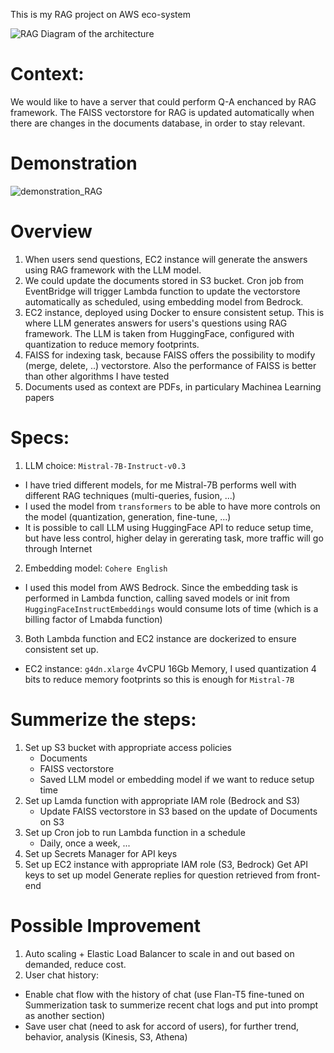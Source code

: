 This is my RAG project on AWS eco-system

![RAG](https://github.com/user-attachments/assets/43a014c9-0e55-4726-b4cb-d77d9400d6a1)
Diagram of the architecture

# Context:
We would like to have a server that could perform Q-A enchanced by RAG framework. The FAISS vectorstore for RAG is updated automatically when there are changes in the documents database, in order to stay relevant.

# Demonstration

![demonstration_RAG](https://github.com/user-attachments/assets/1d5b5f20-a17d-4fbb-99c4-eb6dfbe10b9b)

# Overview
1. When users send questions, EC2 instance will generate the answers using RAG framework with the LLM model.
2. We could update the documents stored in S3 bucket. Cron job from EventBridge will trigger Lambda function to update the vectorstore automatically as scheduled, using embedding model from Bedrock.
3. EC2 instance, deployed using Docker to ensure consistent setup. This is where LLM generates answers for users's questions using RAG framework. The LLM is taken from HuggingFace, configured with quantization to reduce memory footprints.
4. FAISS for indexing task, because FAISS offers the possibility to modify (merge, delete, ..) vectorstore. Also the performance of FAISS is better than other algorithms I have tested
5. Documents used as context are PDFs, in particulary Machinea Learning papers 

# Specs:
1. LLM choice: `Mistral-7B-Instruct-v0.3`
  - I have tried different models, for me Mistral-7B performs well with different RAG techniques (multi-queries, fusion, ...)
  - I used the model from `transformers` to be able to have more controls on the model (quantization, generation, fine-tune, ...)
  - It is possible to call LLM using HuggingFace API to reduce setup time, but have less control, higher delay in gererating task, more traffic will go through Internet
2. Embedding model: `Cohere English`
  - I used this model from AWS Bedrock. Since the embedding task is performed in Lambda function, calling saved models or init from `HuggingFaceInstructEmbeddings` would consume lots of time (which is a billing factor of Lmabda function)
3. Both Lambda function and EC2 instance are dockerized to ensure consistent set up.
 - EC2 instance: `g4dn.xlarge` 4vCPU 16Gb Memory, I used quantization 4 bits to reduce memory footprints so this is enough for `Mistral-7B`

# Summerize the steps:
1. Set up S3 bucket with appropriate access policies
   - Documents
   - FAISS vectorstore
   - Saved LLM model or embedding model if we want to reduce setup time
3. Set up Lamda function with appropriate IAM role (Bedrock and S3)
   - Update FAISS vectorstore in S3 based on the update of Documents on S3
5. Set up Cron job to run Lambda function in a schedule
   - Daily, once a week, ...
6. Set up Secrets Manager for API keys
7. Set up EC2 instance with appropriate IAM role (S3, Bedrock)
   Get API keys to set up model
   Generate replies for question retrieved from front-end

# Possible Improvement
1. Auto scaling + Elastic Load Balancer to scale in and out based on demanded, reduce cost.
2. User chat history:
 - Enable chat flow with the history of chat (use Flan-T5 fine-tuned on Summerization task to summerize recent chat logs and put into prompt as another section)
 - Save user chat (need to ask for accord of users), for further trend, behavior, analysis (Kinesis, S3, Athena)


